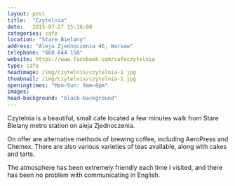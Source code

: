 ```yaml
---
layout: post
title:  "Czytelnia"
date:   2015-07-27 15:16:00
categories: cafe
location: "Stare Bielany"
address: "Aleja Zjednoczenia 46, Warsaw"
telephone: "660 844 158"
website: https://www.facebook.com/cafeczytelnia
type: cafe
headimage: /img/czytelnia/czytelnia-1.jpg
thumbnail: /img/czytelnia/czytelnia-1.jpg
openingtimes: "Mon–Sun: 9am–8pm"
images:
head-background: "black-background"
---
```


Czytelnia is a beautiful, small cafe located a few minutes walk from Stare Bielany metro station on aleja Zjednoczenia.

On offer are alternative methods of brewing coffee, including AeroPress and Chemex. There are also various varieties of teas available, along with cakes and tarts.

The atmosphere has been extremely friendly each time I visited, and there has been no problem with communicating in English.